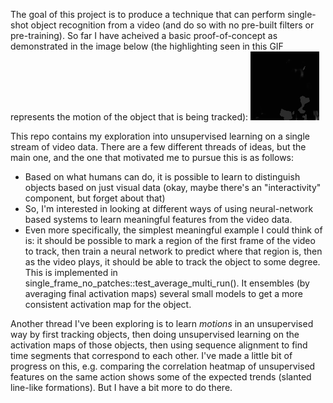 The goal of this project is to produce a technique that can perform single-shot object recognition from a video (and do so with no pre-built filters or pre-training). So far I have acheived a basic proof-of-concept as demonstrated in the image below (the highlighting seen in this GIF represents the motion of the object that is being tracked):
![Image](./activation_map_seq.gif)

This repo contains my exploration into unsupervised learning on a single stream of video data.
There are a few different threads of ideas, but the main one, and the one that motivated me to pursue this is as follows:
- Based on what humans can do, it is possible to learn to distinguish objects based on just visual data (okay, maybe there's an "interactivity" component, but forget about that)
- So, I'm interested in looking at different ways of using neural-network based systems to learn meaningful features from the video data.
- Even more specifically, the simplest meaningful example I could think of is: it should be possible to mark a region of the first frame of the video to track, then train a neural network to predict where that region is, then as the video plays, it should be able to track the object to some degree. This is implemented in single_frame_no_patches::test_average_multi_run(). It ensembles (by averaging final activation maps) several small models to get a more consistent activation map for the object.

Another thread I've been exploring is to learn *motions* in an unsupervised way by first tracking objects, then doing unsupervised learning on the activation maps of those objects, then using sequence alignment to find time segments that correspond to each other. I've made a little bit of progress on this, e.g. comparing the correlation heatmap of unsupervised features on the same action shows some of the expected trends (slanted line-like formations). But I have a bit more to do there.
